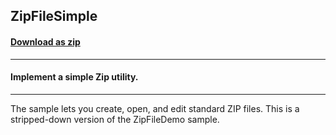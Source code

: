 ## ZipFileSimple
#### [Download as zip](https://grapecity.github.io/DownGit/#/home?url=https://github.com/GrapeCity/ComponentOne-WinForms-Samples/tree/master/NetFramework\Zip\VB\ZipFileSimple)
____
#### Implement a simple Zip utility.
____
The sample lets you create, open, and edit standard ZIP files. This is a stripped-down version of the ZipFileDemo sample. 